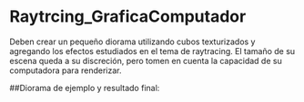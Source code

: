 # Raytrcing_GraficaComputador

Deben crear un pequeño diorama utilizando cubos texturizados y agregando los efectos estudiados en el tema de raytracing. El tamaño de su escena queda a su discreción, pero tomen en cuenta la capacidad de su computadora para renderizar.

##Diorama de ejemplo y resultado final:


